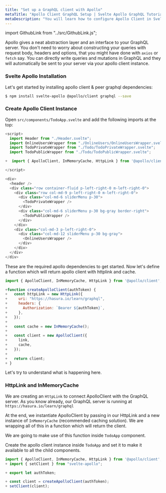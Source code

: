 ```yaml
---
title: "Set up a GraphQL client with Apollo"
metaTitle: "Apollo Client GraphQL Setup | Svelte Apollo GraphQL Tutorial"
metaDescription: "You will learn how to configure Apollo Client in Svelte by installing @apollo/client"
---
```


import GithubLink from "../src/GithubLink.js";

Apollo gives a neat abstraction layer and an interface to your GraphQL server. You don't need to worry about constructing your queries with request body, headers and options, that you might have done with `axios` or `fetch` say. You can directly write queries and mutations in GraphQL and they will automatically be sent to your server via your apollo client instance.

### Svelte Apollo Installation

Let's get started by installing apollo client & peer graphql dependencies:

```bash
$ npm install svelte-apollo @apollo/client graphql --save
```

### Create Apollo Client Instance

Open `src/components/TodoApp.svelte` and add the following imports at the top:

<GithubLink link="https://github.com/hasura/learn-graphql/blob/master/tutorials/frontend/svelte-app/app-final/src/components/TodoApp.svelte" text="src/components/TodoApp.svelte" />

```javascript
<script>
  import Header from "./Header.svelte";
  import OnlineUsersWrapper from "./OnlineUsers/OnlineUsersWrapper.svelte";
  import TodoPrivateWrapper from "./Todo/TodoPrivateWrapper.svelte";
  import TodoPublicWrapper from "./Todo/TodoPublicWrapper.svelte";

+  import { ApolloClient, InMemoryCache, HttpLink } from '@apollo/client';

</script>

<div>
  <header />
  <div class="row container-fluid p-left-right-0 m-left-right-0">
    <div class="row col-md-9 p-left-right-0 m-left-right-0">
      <div class="col-md-6 sliderMenu p-30">
        <TodoPrivateWrapper />
      </div>
      <div class="col-md-6 sliderMenu p-30 bg-gray border-right">
        <TodoPublicWrapper />
      </div>
    </div>
    <div class="col-md-3 p-left-right-0">
      <div class="col-md-12 sliderMenu p-30 bg-gray">
        <OnlineUsersWrapper />
      </div>
    </div>
  </div>
</div>
```

These are the required apollo dependencies to get started. Now let's define a function which will return apollo client with httplink and cache.

```javascript
import { ApolloClient, InMemoryCache, HttpLink } from '@apollo/client';

+function createApolloClient(authToken) {
+   const httpLink = new HttpLink({
+     uri: "https://hasura.io/learn/graphql",
+     headers: {
+       Authorization: `Bearer ${authToken}`,
+     },
+   });
+
+   const cache = new InMemoryCache();
+
+   const client = new ApolloClient({
+     link,
+     cache,
+   });
+
+   return client;
+ }
```

Let's try to understand what is happening here.

### HttpLink and InMemoryCache

We are creating an `HttpLink` to connect ApolloClient with the GraphQL server. As you know already, our GraphQL server is running at `https://hasura.io/learn/graphql`

At the end, we instantiate ApolloClient by passing in our HttpLink and a new instance of `InMemoryCache` (recommended caching solution). We are wrapping all of this in a function which will return the client.

We are going to make use of this function inside `TodoApp` component.

Create the apollo client instance inside `TodoApp` and set it to make it available to all the child components.

```javascript
import { ApolloClient, InMemoryCache, HttpLink } from '@apollo/client';
+ import { setClient } from "svelte-apollo";

+ export let authToken;

+ const client = createApolloClient(authToken);
+ setClient(client);
```
